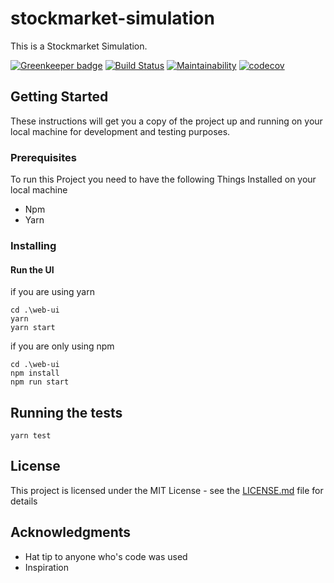 # stockmarket-simulation


This is a Stockmarket Simulation.

[![Greenkeeper badge](https://badges.greenkeeper.io/stockmarkat/stockmarket-simulation.svg)](https://greenkeeper.io/)
[![Build Status](https://travis-ci.org/stockmarkat/stockmarket-simulation.svg?branch=master)](https://travis-ci.org/stockmarkat/stockmarket-simulation)
[![Maintainability](https://api.codeclimate.com/v1/badges/1b146f1983bf715406e3/maintainability)](https://codeclimate.com/github/stockmarkat/stockmarket-simulation/maintainability)
[![codecov](https://codecov.io/gh/stockmarkat/stockmarket-simulation/branch/master/graph/badge.svg)](https://codecov.io/gh/stockmarkat/stockmarket-simulation)



## Getting Started

These instructions will get you a copy of the project up and running on your local machine for development and testing purposes.

### Prerequisites

To run this Project you need to have the following Things Installed on your local machine

- Npm
- Yarn

### Installing

#### Run the UI

if you are using yarn
```
cd .\web-ui
yarn
yarn start
```
if you are only using npm
```
cd .\web-ui
npm install
npm run start
```


## Running the tests

```
yarn test
```
## License

This project is licensed under the MIT License - see the [LICENSE.md](LICENSE.md) file for details

## Acknowledgments

* Hat tip to anyone who's code was used
* Inspiration
